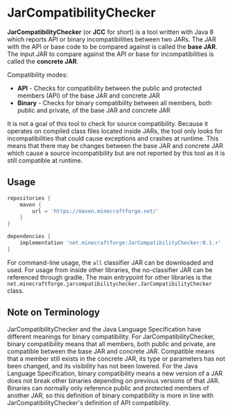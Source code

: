 # JarCompatibilityChecker
**JarCompatibilityChecker** (or **JCC** for short) is a tool written with Java 8 which reports API or binary incompatibilities between two JARs.
The JAR with the API or base code to be compared against is called the **base JAR**.
The input JAR to compare against the API or base for incompatibilities is called the **concrete JAR**.

Compatibility modes:
- **API** - Checks for compatibility between the public and protected members (API) of the base JAR and concrete JAR
- **Binary** - Checks for binary compatibility between all members, both public and private, of the base JAR and concrete JAR

It is not a goal of this tool to check for source compatibility.
Because it operates on compiled class files located inside JARs, the tool only looks for incompatibilities that could cause exceptions and crashes at runtime.
This means that there may be changes between the base JAR and concrete JAR which cause a source incompatibility but are not reported by this tool as it is still compatible at runtime.

## Usage
```groovy
repositories {
    maven {
        url = 'https://maven.minecraftforge.net/'
    }
}

dependencies {
    implementation 'net.minecraftforge:JarCompatibilityChecker:0.1.+'
}
```

For command-line usage, the `all` classifier JAR can be downloaded and used.
For usage from inside other libraries, the no-classifier JAR can be referenced through gradle.
The main entrypoint for other libraries is the `net.minecraftforge.jarcompatibilitychecker.JarCompatibilityChecker` class.

## Note on Terminology
JarCompatibilityChecker and the Java Language Specification have different meanings for binary compatibility.
For JarCompatibilityChecker, binary compatibility means that all members, both public and private, are compatible between the base JAR and concrete JAR.
Compatible means that a member still exists in the concrete JAR, its type or parameters has not been changed, and its visibility has not been lowered.
For the Java Language Specification, binary compatibility means a new version of a JAR does not break other binaries depending on previous versions of that JAR.
Binaries can normally only reference public and protected members of another JAR,
so this definition of binary compatibility is more in line with JarCompatibilityChecker's definition of API compatibility.